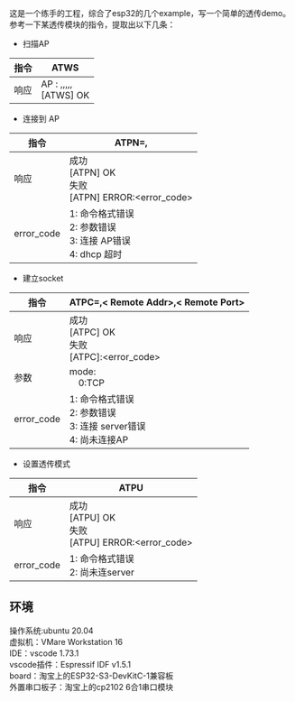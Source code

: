 这是一个练手的工程，综合了esp32的几个example，写一个简单的透传demo。参考一下某透传模块的指令，提取出以下几条：

- 扫描AP

指令 | ATWS
---|---
响应| AP : <num>,<ssid>,<chl>,<sec>,<rssi>,<bssid> <br>[ATWS] OK 

- 连接到 AP

指令 | ATPN=<ssid>,<pwd>
---|---
响应 | 成功 <br>[ATPN] OK <br>失败 <br>[ATPN] ERROR:<error_code>
error_code | 1: 命令格式错误<br>2: 参数错误<br>3: 连接 AP错误<br>4: dhcp 超时

- 建立socket

指令 | ATPC=<mode>,< Remote Addr>,< Remote Port>
---|---
响应 | 成功 <br>[ATPC] OK <br>失败 <br>[ATPC]:<error_code>
参数 | mode: <br> &emsp;0:TCP
error_code | 1: 命令格式错误<br>2: 参数错误<br>3: 连接 server错误<br>4: 尚未连接AP

- 设置透传模式

指令 | ATPU
---|---
响应 | 成功 <br>[ATPU] OK <br>失败 <br>[ATPU] ERROR:<error_code>
error_code | 1: 命令格式错误<br>2: 尚未连server

## 环境

操作系统:ubuntu 20.04<br>
虚拟机：VMare Workstation 16<br>
IDE：vscode 1.73.1<br>
vscode插件：Espressif IDF v1.5.1<br>
board：淘宝上的ESP32-S3-DevKitC-1兼容板<br>
外置串口板子：淘宝上的cp2102 6合1串口模块<br>